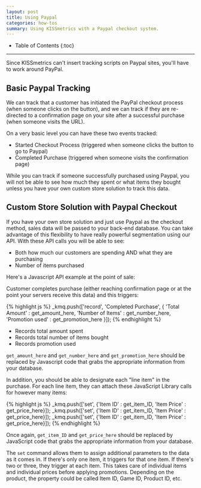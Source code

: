 ```yaml
---
layout: post
title: Using Paypal
categories: how-tos
summary: Using KISSmetrics with a Paypal checkout system.
---
```

* Table of Contents
{:toc}
* * *

Since KISSmetrics can't insert tracking scripts on Paypal sites, you'll have to work around PayPal.

## Basic Paypal Tracking

We can track that a customer has initiated the PayPal checkout process (when someone clicks on the button), and we can track if they are re-directed to a confirmation page on your site after a successful purchase (when someone visits the URL).

On a very basic level you can have these two events tracked:

* Started Checkout Process (triggered when someone clicks the button to go to Paypal)
* Completed Purchase (triggered when someone visits the confirmation page)

While you can track if someone successfully purchased using Paypal, you will not be able to see how much they spent or what items they bought unless you have your own custom store solution to track this data.

## Custom Store Solution with Paypal Checkout

If you have your own store solution and just use Paypal as the checkout method, sales data will be passed to your back-end database. You can take advantage of this flexibility to have really powerful segmentation using our API. With these API calls you will be able to see:

* Both how much our customers are spending AND what they are purchasing
* Number of items purchased

Here's a Javascript API example at the point of sale:

Customer completes purchase (either reaching confirmation page or at the point your servers receive this data) and this triggers:

{% highlight js %}
_kmq.push(['record', 'Completed Purchase', {
  'Total Amount' : get_amount_here,
  'Number of Items' : get_number_here,
  'Promotion used' : get_promotion_here }]);
{% endhighlight %}

* Records total amount spent
* Records total number of items bought
* Records promotion used

`get_amount_here` and `get_number_here` and `get_promotion_here` should be replaced by Javascript code that grabs the appropriate information from your database.

In addition, you should be able to designate each "line item" in the purchase. For each line item, they can attach these JavaScript Library calls for however many items:

{% highlight js %}
_kmq.push(['set', {'Item ID' : get_item_ID, 'Item Price' : get_price_here}]);
_kmq.push(['set', {'Item ID' : get_item_ID, 'Item Price' : get_price_here}]);
_kmq.push(['set', {'Item ID' : get_item_ID, 'Item Price' : get_price_here}]);
{% endhighlight %}

Once again, `get_item_ID` and `get_price_here` should be replaced by JavaScript code that grabs the appropriate information from your database.

The `set` command allows them to assign additional parameters to the data as it comes in. If there's only one item, it triggers for that one item. If there's two or three, they trigger at each item. This takes care of individual items and individual prices before applying promotions. Depending on the product, the property could be called Item ID, Game ID, Product ID, etc.